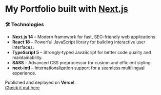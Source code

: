 # My Portfolio built with [Next.js](https://nextjs.org/)

### 🛠 Technologies

- **Next.js 14** – Modern framework for fast, SEO-friendly web applications.
- **React 18** – Powerful JavaScript library for building interactive user interfaces.
- **TypeScript 5** – Strongly-typed JavaScript for better code quality and maintainability.
- **SASS** – Advanced CSS preprocessor for custom and efficient styling.
- **next-intl** – Internationalization support for a seamless multilingual experience.

Published and deployed on **Vercel**.  
[Check it out here](https://william-ruiz.vercel.app/)